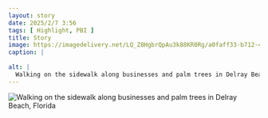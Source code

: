 ```yaml
---
layout: story
date: 2025/2/7 3:56
tags: [ Highlight, PBI ]
title: Story
image: https://imagedelivery.net/LQ_Z8HgbrQpAu3k88KR0Rg/a0faff33-b712-44f8-55f2-e0b63f36ec00/public
caption: |
  
alt: |
  Walking on the sidewalk along businesses and palm trees in Delray Beach, Florida
---
```



![Walking on the sidewalk along businesses and palm trees in Delray Beach, Florida](https://imagedelivery.net/LQ_Z8HgbrQpAu3k88KR0Rg/a0faff33-b712-44f8-55f2-e0b63f36ec00/public)


